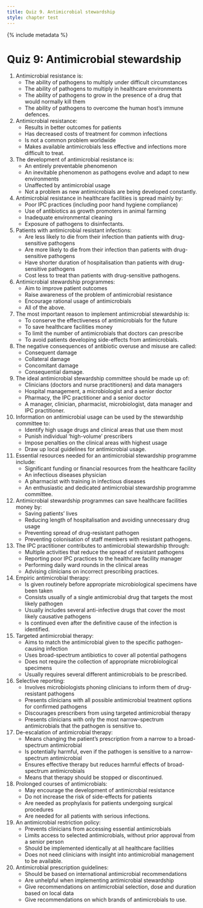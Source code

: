 ```yaml
---
title: Quiz 9. Antimicrobial stewardship
style: chapter test
---
```


{% include metadata %}

# Quiz 9: Antimicrobial stewardship 

1.	Antimicrobial resistance is:
	-	The ability of pathogens to multiply under difficult circumstances
	-	The ability of pathogens to multiply in healthcare environments
	+	The ability of pathogens to grow in the presence of a drug that would normally kill them
	-	The ability of pathogens to overcome the human host’s immune defences.
2.	Antimicrobial resistance: 
	-	Results in better outcomes for patients
	-	Has decreased costs of treatment for common infections
	-	Is not a common problem worldwide 
	+	Makes available antimicrobials less effective and infections more difficult to treat. 
3.	The development of antimicrobial resistance is:
	-	An entirely preventable phenomenon
	+	An inevitable phenomenon as pathogens evolve and adapt to new environments
	-	Unaffected by antimicrobial usage
	-	Not a problem as new antimicrobials are being developed constantly. 
4.	Antimicrobial resistance in healthcare facilities is spread mainly by: 
	+	Poor IPC practices (including poor hand hygiene compliance)
	-	Use of antibiotics as growth promoters in animal farming
	-	Inadequate environmental cleaning
	-	Exposure of pathogens to disinfectants.
5.	Patients with antimicrobial resistant infections:
	-	Are less likely to die from their infection than patients with drug-sensitive pathogens
	+	Are more likely to die from their infection than patients with drug-sensitive pathogens
	-	Have shorter duration of hospitalisation than patients with drug-sensitive pathogens 
	-	Cost less to treat than patients with drug-sensitive pathogens.
6.	Antimicrobial stewardship programmes:
	-	Aim to improve patient outcomes
	-	Raise awareness of the problem of antimicrobial resistance
	-	Encourage rational usage of antimicrobials
	+	All of the above. 
7.	The most important reason to implement antimicrobial stewardship is: 
	+	To conserve the effectiveness of antimicrobials for the future
	-	To save healthcare facilities money
	-	To limit the number of antimicrobials that doctors can prescribe
	-	To avoid patients developing side-effects from antimicrobials.
8.	The negative consequences of antibiotic overuse and misuse are called: 
	-	Consequent damage
	+	Collateral damage
	-	Concomitant damage
	-	Consequential damage.
9.	The ideal antimicrobial stewardship committee should be made up of: 
	-	Clinicians (doctors and nurse practitioners) and data managers
	-	Hospital management, a microbiologist and a senior doctor
	-	Pharmacy, the IPC practitioner and a senior doctor
	+	A manager, clinician, pharmacist, microbiologist, data manager and IPC practitioner. 
10.	Information on antimicrobial usage can be used by the stewardship committee to:
	+	Identify high usage drugs and clinical areas that use them most
	-	Punish individual ‘high-volume’ prescribers  
	-	Impose penalties on the clinical areas with highest usage
	-	Draw up local guidelines for antimicrobial usage.
11.	Essential resources needed for an antimicrobial stewardship programme include:
	-	Significant funding or financial resources from the healthcare facility
	-	An infectious diseases physician
	-	A pharmacist with training in infectious diseases
	+	An enthusiastic and dedicated antimicrobial stewardship programme committee. 
12.	Antimicrobial stewardship programmes can save healthcare facilities money by: 
	-	Saving patients’ lives 
	+	Reducing length of hospitalisation and avoiding unnecessary drug usage
	-	Preventing spread of drug-resistant pathogen
	-	Preventing colonisation of staff members with resistant pathogens.
13.	The IPC practitioner contributes to antimicrobial stewardship through: 
	+	Multiple activities that reduce the spread of resistant pathogens
	-	Reporting poor IPC practices to the healthcare facility manager 
	-	Performing daily ward rounds in the clinical areas  
	-	Advising clinicians on incorrect prescribing practices.
14.	Empiric antimicrobial therapy: 
	-	Is given routinely before appropriate microbiological specimens have been taken
	-	Consists usually of a single antimicrobial drug that targets the most likely pathogen
	+	Usually includes several anti-infective drugs that cover  the most likely causative pathogens
	-	Is continued even after the definitive cause of the infection is identified. 
15.	Targeted antimicrobial therapy:
	+	Aims to match the antimicrobial given to the specific pathogen-causing infection
	-	Uses broad-spectrum antibiotics to cover all potential pathogens 
	-	Does not require the collection of appropriate microbiological specimens
	-	Usually requires several different antimicrobials to be prescribed.
16.	Selective reporting: 
	-	Involves microbiologists phoning clinicians to inform them of drug-resistant pathogens 
	-	Presents clinicians with all possible antimicrobial treatment options for confirmed pathogens
	-	Discourages prescribers from using targeted antimicrobial therapy
	+	Presents clinicians with only the most narrow-spectrum antimicrobials that the pathogen is sensitive to. 
17.	De-escalation of antimicrobial therapy:
	-	Means changing the patient’s prescription from a narrow to a broad-spectrum antimicrobial
	-	Is potentially harmful, even if the pathogen is sensitive to a narrow-spectrum antimicrobial 
	+	Ensures effective therapy but reduces harmful effects of broad-spectrum antimicrobials  
	-	Means that therapy should be stopped or discontinued.  
18.	Prolonged courses of antimicrobials: 
	+	May encourage the development of antimicrobial resistance
	-	Do not increase the risk of side-effects for patients
	-	Are needed as prophylaxis for patients undergoing surgical procedures 
	-	Are needed for all patients with serious infections.
19.	An antimicrobial restriction policy:
	-	Prevents clinicians from accessing essential antimicrobials
	+	Limits access to selected antimicrobials, without prior approval from a senior person 
	-	Should be implemented identically at all healthcare facilities 
	-	Does not need clinicians with insight into antimicrobial management to be available.
20.	Antimicrobial prescription guidelines: 
	-	Should be based on international antimicrobial recommendations 
	-	Are unhelpful when implementing antimicrobial stewardship
	+	Give recommendations on antimicrobial selection, dose and duration based on local data 
	-	Give recommendations on which brands of antimicrobials to use.
